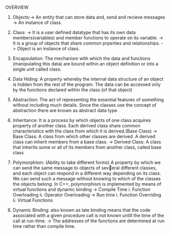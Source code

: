 OVERVIEW
1. Objects:-> An entity that can store data and, send  and recieve messages
        -> An instance of class.

2. Class: -> It is a user defined datatype that has its own data members(variables) and member functions
          to operate on its variable. 
       -> It is a group of objects that share common prperties and relationships.
       -> Object is an instance of class.

3. Encapsulation: The mechanism with which the data and functions (manipulating this data) are bound within
               an object definition or into a single unit called class.

4. Data Hiding: A property whereby the internal data structure of an object is hidden from the 
             rest of the program. The data can be accessed only by the functions declared 
             within the class (of that object)

5. Abstraction: The act of representing the essential features of something without including much details.
                Since the classes use the concept of abstraction there are known as abstract data type

6. Inheritance: It is a process by which objects of one class acquires property of another class. Each derived class
                share common characteristics with the class from which it is derived.(Base Class)
    -> Base Class: A class from which other classes are derived. A derived class can inherit 
                 members from a base class.
    -> Derived Class: A class that inherits some or all of its members from another class, called 
                base class

7. Polymorphism: (Ability to take different forms) A property by which we can send the same message to objects of several different classes, and each object can respond in a different way 
                 depending on its class. We can send such a message without knowing to which of the classes the objects belong. In C++, polymorphism is 
                 implemented by means of virtual functions and dynamic binding
            -> Compile Time
              i. Function Overloading
              ii. Operator Overloading
            -> Run time 
              i. Function Overriding
              ii. Virtual Functions

8. Dynamic Binding: also known as late binding means that the code associated with a given procedure call is not known 
                 untill the time of the call at run-time.
                -> The addresses of the functions are determined at run time rather than compile time. 

